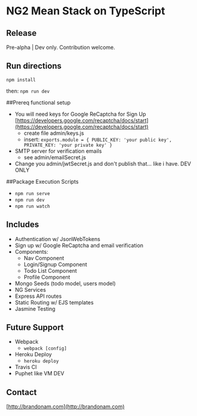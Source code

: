 # NG2 Mean Stack on TypeScript

## Release
Pre-alpha | Dev only. Contribution welcome.

## Run directions
`npm install`

then:
`npm run dev`

##Prereq functional setup
- You will need keys for Google ReCaptcha for Sign Up [https://developers.google.com/recaptcha/docs/start](https://developers.google.com/recaptcha/docs/start)
	- create file admin/keys.js
	- insert: `exports.module = { PUBLIC_KEY: 'your public key', PRIVATE_KEY: 'your private key' }`
- SMTP server for verification emails
	- see admin/emailSecret.js
- Change you admin/jwtSecret.js and don't publish that... like i have.  DEV ONLY

##Package Execution Scripts
- `npm run serve`
- `npm run dev`
- `npm run watch`

## Includes	
* Authentication w/ JsonWebTokens
* Sign up w/ Google ReCaptcha and email verification
* Components:
	- Nav Component
	- Login/Signup Component
	- Todo List Component
	- Profile Component 
* Mongo Seeds (todo model, users model)
* NG Services
* Express API routes
* Static Routing w/ EJS templates
* Jasmine Testing

## Future Support
- Webpack
	- `webpack [config]`
- Heroku Deploy
	- `heroku deploy`
- Travis CI
- Puphet like VM DEV

## Contact
[http://brandonam.com](http://brandonam.com)
